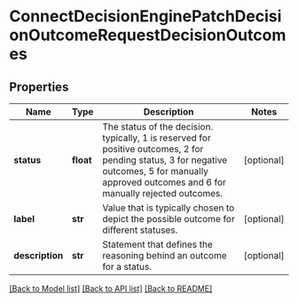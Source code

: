 # ConnectDecisionEnginePatchDecisionOutcomeRequestDecisionOutcomes

## Properties
Name | Type | Description | Notes
------------ | ------------- | ------------- | -------------
**status** | **float** | The status of the decision. typically, 1 is reserved for positive outcomes, 2 for pending status, 3 for negative outcomes, 5 for manually approved outcomes and 6 for manually rejected outcomes. | [optional] 
**label** | **str** | Value that is typically chosen to depict the possible outcome for different statuses. | [optional] 
**description** | **str** | Statement that defines the reasoning behind an outcome for a status. | [optional] 

[[Back to Model list]](../README.md#documentation-for-models) [[Back to API list]](../README.md#documentation-for-api-endpoints) [[Back to README]](../README.md)

